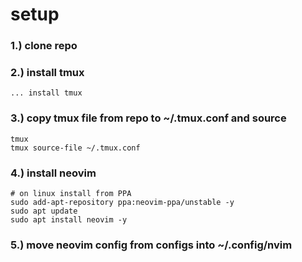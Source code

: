# setup

### 1.) clone repo
### 2.) install tmux 
```
... install tmux
```
### 3.) copy tmux file from repo to ~/.tmux.conf and source
```
tmux
tmux source-file ~/.tmux.conf
```
### 4.) install neovim
```
# on linux install from PPA
sudo add-apt-repository ppa:neovim-ppa/unstable -y
sudo apt update
sudo apt install neovim -y
```

### 5.) move neovim config from configs into ~/.config/nvim




